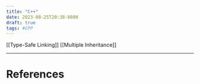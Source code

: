 ```yaml
---
title: "C++"
date: 2023-08-25T20:38-0800
draft: true
tags: #CPP
---
```


[[Type-Safe Linking]]
[[Multiple Inheritance]]





---
# References
